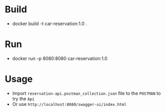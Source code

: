 # Build
- docker build -t car-reservation:1.0 .
# Run
- docker run -p 8080:8080 car-reservation:1.0

# Usage
* Import `reservation-api.postman_collection.json` file to the `POSTMAN` to try the `Api`
* Or use `http://localhost:8080/swagger-ui/index.html`